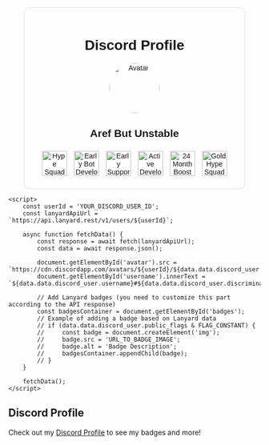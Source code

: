 <!DOCTYPE html>
<html lang="en">
<head>
    <meta charset="UTF-8">
    <meta name="viewport" content="width=device-width, initial-scale=1.0">
    <title>Discord Profile</title>
    <style>
        .profile {
            font-family: Arial, sans-serif;
            max-width: 400px;
            margin: auto;
            text-align: center;
            border: 1px solid #ddd;
            border-radius: 10px;
            padding: 20px;
        }
        .avatar {
            border-radius: 50%;
            width: 100px;
            height: 100px;
        }
        .badges img {
            width: 50px;
            height: 50px;
            margin: 5px;
        }
    </style>
</head>
<body>
    <div class="profile" id="profile">
        <h1>Discord Profile</h1>
        <img src="" alt="Avatar" class="avatar" id="avatar">
        <h2 id="username">Aref But Unstable</h2>
        <div class="badges" id="badges">
            <!-- Lanyard Badges will be inserted here -->
            <!-- Extra Badges -->
            <img src="https://path_to_your_custom_badge/Hype_Squad_Balance.png" alt="Hype Squad Balance">
            <img src="https://path_to_your_custom_badge/Early_Bot_Developer.png" alt="Early Bot Developer">
            <img src="https://path_to_your_custom_badge/Early_Supporter.png" alt="Early Supporter">
            <img src="https://path_to_your_custom_badge/Active_Developer.png" alt="Active Developer">
            <img src="https://path_to_your_custom_badge/24_Month_Boost_Badge.png" alt="24 Month Boost Badge">
            <img src="https://path_to_your_custom_badge/Gold_Hype_Squad_Hunter.png" alt="Gold Hype Squad Hunter">
        </div>
    </div>

    <script>
        const userId = 'YOUR_DISCORD_USER_ID';
        const lanyardApiUrl = `https://api.lanyard.rest/v1/users/${userId}`;

        async function fetchData() {
            const response = await fetch(lanyardApiUrl);
            const data = await response.json();

            document.getElementById('avatar').src = `https://cdn.discordapp.com/avatars/${userId}/${data.data.discord_user.avatar}.png`;
            document.getElementById('username').innerText = `${data.data.discord_user.username}#${data.data.discord_user.discriminator}`;

            // Add Lanyard badges (you need to customize this part according to the API response)
            const badgesContainer = document.getElementById('badges');
            // Example of adding a badge based on Lanyard data
            // if (data.data.discord_user.public_flags & FLAG_CONSTANT) {
            //     const badge = document.createElement('img');
            //     badge.src = 'URL_TO_BADGE_IMAGE';
            //     badge.alt = 'Badge Description';
            //     badgesContainer.appendChild(badge);
            // }
        }

        fetchData();
    </script>
</body>
</html>

## Discord Profile

Check out my [Discord Profile](https://your_github_username.github.io/your_repository_name/discord_profile.html) to see my badges and more!
